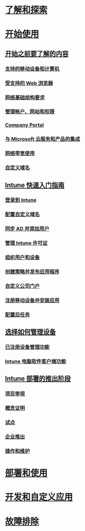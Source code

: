 # [了解和探索](/intune/understand-explore/introduction-to-microsoft-intune)

# [开始使用](what-to-know-before-you-start-microsoft-intune.md)
## [开始之前要了解的内容](what-to-know-before-you-start-microsoft-intune.md)
### [支持的移动设备和计算机](supported-mobile-devices-and-computers.md)
### [受支持的 Web 浏览器](supported-web-browsers.md)
### [网络基础结构要求](network-infrastructure-requirements-for-microsoft-intune.md)
### [管理帐户、网站和权限](administrative-accounts-websites-perms.md)
### [Company Portal](microsoft-intune-company-portal.md)
### [与 Microsoft 云服务和产品的集成](integration-with-cloud-services.md)
### [网络带宽使用](network-bandwidth-use.md)
### [自定义域名](domain-names-for-microsoft-intune.md)

## [Intune 快速入门指南](start-with-a-paid-subscription-to-microsoft-intune.md)
### [登录到 Intune](start-with-a-paid-subscription-to-microsoft-intune-step-1.md)
### [配置自定义域名](start-with-a-paid-subscription-to-microsoft-intune-step-2.md)
### [同步 AD 并添加用户](start-with-a-paid-subscription-to-microsoft-intune-step-3.md)
### [管理 Intune 许可证](start-with-a-paid-subscription-to-microsoft-intune-step-4.md)
### [组织用户和设备](start-with-a-paid-subscription-to-microsoft-intune-step-5.md)
### [创建策略并发布应用程序](start-with-a-paid-subscription-to-microsoft-intune-step-6.md)
### [自定义公司门户](start-with-a-paid-subscription-to-microsoft-intune-step-7.md)
### [注册移动设备并安装应用](start-with-a-paid-subscription-to-microsoft-intune-step-8.md)
### [配置后任务](post-configuration-tasks.md)

## [选择如何管理设备](choose-how-to-manage-devices.md)
### [已注册设备管理功能](mobile-device-management-capabilities-in-microsoft-intune.md)
### [Intune 电脑软件客户端功能](windows-pc-management-capabilities-in-microsoft-intune.md)

## [Intune 部署的推出阶段](rollout-phases-for-microsoft-intune-deployment.md)
### [项目审视](project-scope.md)
### [概念证明](proof-of-concept.md)
### [试点](pilot.md)
### [企业推出](enterprise-rollout.md)
### [操作和维护](operations-and-maintenance.md)

<!-- # [Plan and Design](/intune/plan-design/ways-to-do-enterprise-mobility) -->
# [部署和使用](/intune/deploy-use/overview-of-device-and-app-lifecycles-in-microsoft-intune)
# [开发和自定义应用](/intune/develop/intune-app-sdk)
# [故障排除](/intune/troubleshoot/general-troubleshooting-tips-for-microsoft-intune)


<!--HONumber=Aug16_HO4-->


